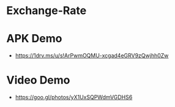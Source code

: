 # Exchange-Rate

# APK Demo
- https://1drv.ms/u/s!ArPwmOQMU-xcgad4eGRV9zQwjhh0Zw

# Video Demo
- https://goo.gl/photos/yX1UxSQPWdmVGDHS6
